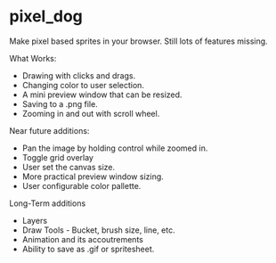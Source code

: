 # pixel_dog
Make pixel based sprites in your browser. Still lots of features missing.

What Works:
- Drawing with clicks and drags.
- Changing color to user selection.
- A mini preview window that can be resized.
- Saving to a .png file.
- Zooming in and out with scroll wheel.

Near future additions:
- Pan the image by holding control while zoomed in.
- Toggle grid overlay
- User set the canvas size.
- More practical preview window sizing.
- User configurable color pallette.

Long-Term additions
- Layers
- Draw Tools - Bucket, brush size, line, etc.
- Animation and its accoutrements
- Ability to save as .gif or spritesheet.
